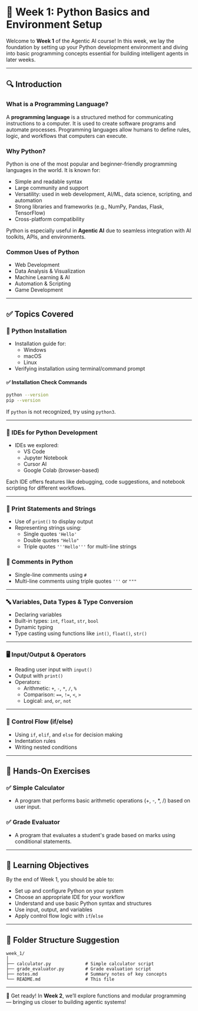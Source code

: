 # 📘 Week 1: Python Basics and Environment Setup

Welcome to **Week 1** of the Agentic AI course!
In this week, we lay the foundation by setting up your Python development environment and diving into basic programming concepts essential for building intelligent agents in later weeks.

---

## 🔍 Introduction

### What is a Programming Language?
A **programming language** is a structured method for communicating instructions to a computer. It is used to create software programs and automate processes. Programming languages allow humans to define rules, logic, and workflows that computers can execute.

### Why Python?
Python is one of the most popular and beginner-friendly programming languages in the world. It is known for:
- Simple and readable syntax
- Large community and support
- Versatility: used in web development, AI/ML, data science, scripting, and automation
- Strong libraries and frameworks (e.g., NumPy, Pandas, Flask, TensorFlow)
- Cross-platform compatibility

Python is especially useful in **Agentic AI** due to seamless integration with AI toolkits, APIs, and environments.

### Common Uses of Python
- Web Development
- Data Analysis & Visualization
- Machine Learning & AI
- Automation & Scripting
- Game Development

---

## ✅ Topics Covered

### 🐍 Python Installation
* Installation guide for:
  * Windows
  * macOS
  * Linux
* Verifying installation using terminal/command prompt

#### ✅ Installation Check Commands
```bash
python --version
pip --version
```
If `python` is not recognized, try using `python3`.

---

### 🧰 IDEs for Python Development
* IDEs we explored:
  * VS Code
  * Jupyter Notebook
  * Cursor AI
  * Google Colab (browser-based)

Each IDE offers features like debugging, code suggestions, and notebook scripting for different workflows.

---

### 🧾 Print Statements and Strings
* Use of `print()` to display output
* Representing strings using:
  * Single quotes `'Hello'`
  * Double quotes `"Hello"`
  * Triple quotes `'''Hello'''` for multi-line strings

### 💬 Comments in Python
* Single-line comments using `#`
* Multi-line comments using triple quotes `'''` or `"""`

---

### 🔤 Variables, Data Types & Type Conversion
* Declaring variables
* Built-in types: `int`, `float`, `str`, `bool`
* Dynamic typing
* Type casting using functions like `int()`, `float()`, `str()`

---

### 🖥️ Input/Output & Operators
* Reading user input with `input()`
* Output with `print()`
* Operators:
  * Arithmetic: `+`, `-`, `*`, `/`, `%`
  * Comparison: `==`, `!=`, `<`, `>`
  * Logical: `and`, `or`, `not`

---

### 🔁 Control Flow (if/else)
* Using `if`, `elif`, and `else` for decision making
* Indentation rules
* Writing nested conditions

---

## 🧪 Hands-On Exercises

### ✅ Simple Calculator
* A program that performs basic arithmetic operations (+, -, *, /) based on user input.

### ✅ Grade Evaluator
* A program that evaluates a student's grade based on marks using conditional statements.

---

## 🎯 Learning Objectives
By the end of Week 1, you should be able to:
- Set up and configure Python on your system
- Choose an appropriate IDE for your workflow
- Understand and use basic Python syntax and structures
- Use input, output, and variables
- Apply control flow logic with `if`/`else`

---

## 📁 Folder Structure Suggestion
```
week_1/
│
├── calculator.py             # Simple calculator script
├── grade_evaluator.py        # Grade evaluation script
├── notes.md                  # Summary notes of key concepts
└── README.md                 # This file
```

---

🚀 Get ready! In **Week 2**, we’ll explore functions and modular programming — bringing us closer to building agentic systems!
